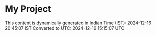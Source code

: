 # My Project

This content is dynamically generated in Indian Time (IST): 2024-12-16 20:45:07 IST
Converted to UTC: 2024-12-16 15:15:07 UTC
